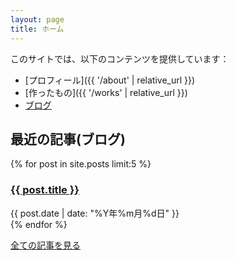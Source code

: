 ```yaml
---
layout: page
title: ホーム
---
```


このサイトでは、以下のコンテンツを提供しています：

- [プロフィール]({{ '/about' | relative_url }})
- [作ったもの]({{ '/works' | relative_url }})
- [ブログ](./blog/)

## 最近の記事(ブログ)

<div class="post-list">
  {% for post in site.posts limit:5 %}
    <div class="post-item">
      <h3>
        <a href="{{ post.url }}">{{ post.title }}</a>
      </h3>
      <span class="post-date">{{ post.date | date: "%Y年%m月%d日" }}</span>
    </div>
  {% endfor %}
</div>

<p class="view-all">
  <a href="/blog/" class="view-all-link">全ての記事を見る</a>
</p> 